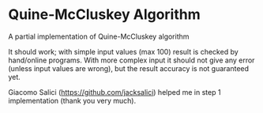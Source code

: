 # Quine-McCluskey Algorithm
A partial implementation of Quine-McCluskey algorithm

It should work; with simple input values (max 100) result is checked by hand/online programs.
With more complex input it should not give any error (unless input values are wrong), but
the result accuracy is not guaranteed yet. 

Giacomo Salici (https://github.com/jacksalici) helped me in step 1 implementation (thank you very much).
